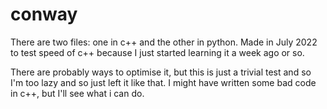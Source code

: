 # conway
There are two files: one in c++ and the other in python. Made in July 2022 to test speed of c++ because I just started learning it a week ago or so.

There are probably ways to optimise it, but this is just a trivial test and so I'm too lazy and so just left it like that. I might have written some bad code in c++, but I'll see what i can do.
